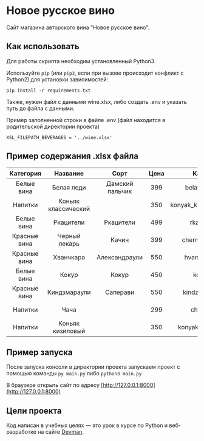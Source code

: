 # Новое русское вино

Сайт магазина авторского вина "Новое русское вино".

## Как использовать

Для работы скрипта необходим установленный Python3.

Используйте `pip` (или `pip3`, если при вызове происходит конфликт с Python2) для установки зависимостей:
```
pip install -r requirements.txt
```

Также, нужен файл с данными wine.xlsx, либо создать .env и указать путь до файла с данными.

Пример заполненной строки в файле .env (файл находится в родительской директории проекта)
```
XSL_FILEPATH_BEVERAGES = '../wine.xlsx'
```

## Пример содержания .xlsx файла

|   Категория  |       Название      |       Сорт      | Цена |         Картинка         |         Акция        |
|:------------:|:-------------------:|:---------------:|:----:|:------------------------:|:--------------------:|
| Белые вина   | Белая леди          | Дамский пальчик | 399  | belaya_ledi.png          | Выгодное предложение |
| Напитки      | Коньяк классический |                 | 350  | konyak_klassicheskyi.png |                      |
| Белые вина   | Ркацители           | Ркацители       | 499  | rkaciteli.png            |                      |
| Красные вина | Черный лекарь       | Качич           | 399  | chernyi_lekar.png        |                      |
| Красные вина | Хванчкара           | Александраули   | 550  | hvanchkara.png           |                      |
| Белые вина   | Кокур               | Кокур           | 450  | kokur.png                |                      |
| Красные вина | Киндзмараули        | Саперави        | 550  | kindzmarauli.png         |                      |
| Напитки      | Чача                |                 | 299  | chacha.png               | Выгодное предложение |
| Напитки      | Коньяк кизиловый    |                 | 350  | konyak_kizilovyi.png     |                      |

## Пример запуска

После запуска консоли в директории проекта запускаем проект с помощью команды
```py main.py``` либо ```python3 main.py```

В браузере открыть сайт по адресу [http://127.0.0.1:8000](http://127.0.0.1:8000)

## Цели проекта

Код написан в учебных целях — это урок в курсе по Python и веб-разработке на сайте [Devman](https://dvmn.org).
